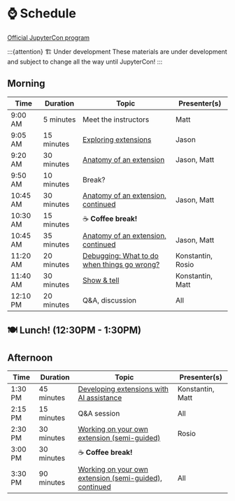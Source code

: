 # ⌚ Schedule

[Official JupyterCon program](https://events.linuxfoundation.org/jupytercon/program/schedule/)

:::{attention} 🏗️  Under development
These materials are under development and subject to change all the way until
JupyterCon!
:::


## Morning

| Time      | Duration    | Topic                                                                             | Presenter(s)      |
|-----------|-------------|-----------------------------------------------------------------------------------|-------------------|
| 9:00 AM   | 5 minutes   | Meet the instructors                                                              | Matt              |
| 9:05 AM   | 15 minutes  | [Exploring extensions](./04-materials/01-exploring-extensions.md)                 | Jason             |
| 9:20 AM   | 30 minutes  | [Anatomy of an extension](./04-materials/02-anatomy-of-extensions.md)             | Jason, Matt       |
| 9:50 AM   | 10 minutes  | Break?                                                                            |                   |
| 10:45 AM  | 30 minutes  | [Anatomy of an extension, continued](./04-materials/02-anatomy-of-extensions.md)  | Jason, Matt       |
| 10:30 AM  | 15 minutes  | ☕️ **Coffee break!**                                                              |                   |
| 10:45 AM  | 35 minutes  | [Anatomy of an extension, continued](./04-materials/02-anatomy-of-extensions.md)  | Jason, Matt       |
| 11:20 AM  | 20 minutes  | [Debugging: What to do when things go wrong?](./04-materials/04-debugging.md)     | Konstantin, Rosio |
| 11:40 AM  | 30 minutes  | [Show & tell](./04-materials/03-show-and-tell.md)                                 | Konstantin, Matt  |
| 12:10 PM  | 20 minutes  | Q&A, discussion                                                                   | All               |


## 🍽️ Lunch! (12:30PM - 1:30PM)


## Afternoon

| Time      | Duration    | Topic                                                                                              | Presenter(s)      |
|-----------|-------------|----------------------------------------------------------------------------------------------------|-------------------|
| 1:30 PM   | 45 minutes  | [Developing extensions with AI assistance](./04-materials/06-developing-with-ai.md)                | Konstantin, Matt  |
| 2:15 PM   | 15 minutes  | Q&A session                                                                                        | All               |
| 2:30 PM   | 30 minutes  | [Working on your own extension (semi-guided)](./04-materials/05-working-on-your-own.md)            | Rosio             |
| 3:00 PM   | 30 minutes  | ☕️ **Coffee break!**                                                                               |                   |
| 3:30 PM   | 90 minutes  | [Working on your own extension (semi-guided), continued](./04-materials/05-working-on-your-own.md) | All               |
